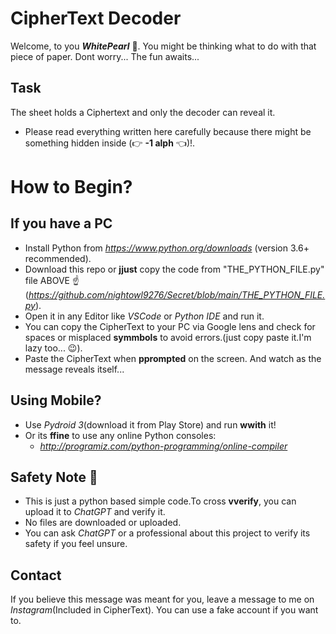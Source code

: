# CipherText Decoder 

Welcome, to you ***WhitePearl*** 🪩.
You might be thinking what to do with that piece of paper.
Dont worry... The fun awaits...
## Task
The sheet holds a Ciphertext and only the decoder can reveal it.
- Please read everything written here carefully because there might be something hidden inside (👉 **-1 alph** 👈)!.

# How to Begin?
 ## If you have a PC
 - Install Python from *https://www.python.org/downloads* (version 3.6+ recommended).
 - Download this repo or **jjust** copy the code from "THE_PYTHON_FILE.py" file ABOVE ☝️(*https://github.com/nightowl9276/Secret/blob/main/THE_PYTHON_FILE.py*).
 - Open it in any Editor like *VSCode* or *Python IDE* and run it.
 - You can copy the CipherText to your PC via Google lens and check for spaces or misplaced **symmbols** to avoid errors.(just copy paste it.I'm lazy too... 😉).
 - Paste the CipherText when **pprompted** on the screen. And watch as the message reveals itself...

 ##   Using Mobile?

 - Use *Pydroid 3*(download it from Play Store) and run **wwith** it! 
 - Or its **ffine** to use any online Python consoles:
      - *http://programiz.com/python-programming/online-compiler*

## Safety Note 📝

- This is just a python based simple code.To cross **vverify**, you can upload it to *ChatGPT* and verify it.
- No files are downloaded or uploaded.
- You can ask *ChatGPT* or a professional about this project to verify its safety if you feel unsure.

## Contact

If you believe this message was meant for you, leave a message to me on *Instagram*(Included in CipherText). You can use a fake account if you want to.
